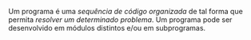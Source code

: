 Um programa é uma *sequência de código organizada* de tal forma que permita *resolver um determinado problema*. Um programa pode ser desenvolvido em módulos distintos e/ou em subprogramas.
